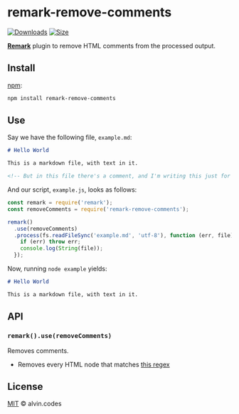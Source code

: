 # remark-remove-comments

[![Downloads][downloads-badge]][downloads]
[![Size][size-badge]][size]

[**Remark**](https://github.com/remarkjs/remark) plugin to remove HTML comments from the processed output.

## Install

[npm](https://docs.npmjs.com/cli/install):

```sh
npm install remark-remove-comments
```

## Use

Say we have the following file, `example.md`:

```markdown
# Hello World

This is a markdown file, with text in it.

<!-- But in this file there's a comment, and I'm writing this just for myself so I don't want to it to appear in the HTML output -->
```

And our script, `example.js`, looks as follows:

```js
const remark = require('remark');
const removeComments = require('remark-remove-comments');

remark()
  .use(removeComments)
  .process(fs.readFileSync('example.md', 'utf-8'), function (err, file) {
    if (err) throw err;
    console.log(String(file));
  });
```

Now, running `node example` yields:

```markdown
# Hello World

This is a markdown file, with text in it.
```

## API

### `remark().use(removeComments)`

Removes comments.

- Removes every HTML node that matches [this regex](https://github.com/stevemao/html-comment-regex)

## License

[MIT](LICENSE) © alvin.codes

<!-- Definitions -->

[downloads-badge]: https://img.shields.io/npm/dm/remark-remove-comments.svg
[downloads]: https://www.npmjs.com/package/remark-remove-comments
[size-badge]: https://img.shields.io/bundlephobia/minzip/remark-remove-comments.svg
[size]: https://bundlephobia.com/result?p=remark-remove-comments
